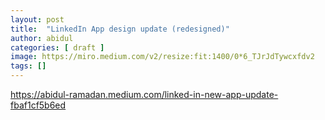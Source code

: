 ```yaml
---
layout: post
title:  "LinkedIn App design update (redesigned)"
author: abidul
categories: [ draft ]
image: https://miro.medium.com/v2/resize:fit:1400/0*6_TJrJdTywcxfdv2
tags: []
---
```

https://abidul-ramadan.medium.com/linked-in-new-app-update-fbaf1cf5b6ed